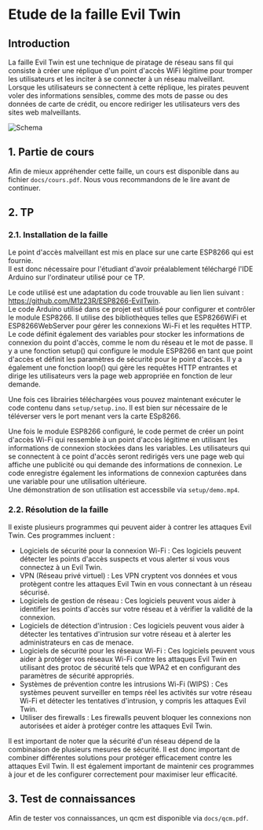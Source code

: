 # Etude de la faille Evil Twin

## Introduction

La faille Evil Twin est une technique de piratage de réseau sans fil qui consiste à créer une réplique d'un point d'accès WiFi légitime pour tromper les utilisateurs et les inciter à se connecter à un réseau malveillant.  
Lorsque les utilisateurs se connectent à cette réplique, les pirates peuvent voler des informations sensibles, comme des mots de passe ou des données de carte de crédit, ou encore rediriger les utilisateurs vers des sites web malveillants.  

![Schema](https://www.okta.com/sites/default/files/media/image/2022-08/EVILTWINATTACK_GRAPHIC_1.png)

## 1. Partie de cours

Afin de mieux appréhender cette faille, un cours est disponible dans au fichier `docs/cours.pdf`. Nous vous recommandons de le lire avant de continuer.

## 2. TP

### 2.1. Installation de la faille

Le point d'accès malveillant est mis en place sur une carte ESP8266 qui est fournie.  
Il est donc nécessaire pour l'étudiant d'avoir préalablement téléchargé l'IDE Arduino sur l'ordinateur utilisé pour ce TP.  

Le code utilisé est une adaptation du code trouvable au lien lien suivant : https://github.com/M1z23R/ESP8266-EvilTwin.  
Le code Arduino utilisé dans ce projet est utilisé pour configurer et contrôler le module ESP8266. Il utilise des bibliothèques telles que ESP8266WiFi et ESP8266WebServer pour gérer les connexions Wi-Fi et les requêtes HTTP. Le code définit également des variables pour stocker les informations de connexion du point d'accès, comme le nom du réseau et le mot de passe. Il y a une fonction setup() qui configure le module ESP8266 en tant que point d'accès et définit les paramètres de sécurité pour le point d'accès. Il y a également une fonction loop() qui gère les requêtes HTTP entrantes et dirige les utilisateurs vers la page web appropriée en fonction de leur demande.

Une fois ces librairies téléchargées vous pouvez maintenant exécuter le code contenu dans `setup/setup.ino`. Il est bien sur nécessaire de le téléverser vers le port menant vers la carte ESp8266.  

Une fois le module ESP8266 configuré, le code permet de créer un point d'accès Wi-Fi qui ressemble à un point d'accès légitime en utilisant les informations de connexion stockées dans les variables. Les utilisateurs qui se connectent à ce point d'accès seront redirigés vers une page web qui affiche une publicité ou qui demande des informations de connexion. Le code enregistre également les informations de connexion capturées dans une variable pour une utilisation ultérieure.   
Une démonstration de son utilisation est accessbile via `setup/demo.mp4`.

### 2.2. Résolution de la faille

Il existe plusieurs programmes qui peuvent aider à contrer les attaques Evil Twin. Ces programmes incluent :  
* Logiciels de sécurité pour la connexion Wi-Fi : Ces logiciels peuvent détecter les points d'accès suspects et vous alerter si vous vous connectez à un Evil Twin.
* VPN (Réseau privé virtuel) : Les VPN cryptent vos données et vous protègent contre les attaques Evil Twin en vous connectant à un réseau sécurisé.
* Logiciels de gestion de réseau : Ces logiciels peuvent vous aider à identifier les points d'accès sur votre réseau et à vérifier la validité de la connexion.
* Logiciels de détection d'intrusion : Ces logiciels peuvent vous aider à détecter les tentatives d'intrusion sur votre réseau et à alerter les administrateurs en cas de menace.
* Logiciels de sécurité pour les réseaux Wi-Fi : Ces logiciels peuvent vous aider à protéger vos réseaux Wi-Fi contre les attaques Evil Twin en utilisant des protoc
de sécurité tels que WPA2 et en configurant des paramètres de sécurité appropriés.
* Systèmes de prévention contre les intrusions Wi-Fi (WIPS) : Ces systèmes peuvent surveiller en temps réel les activités sur votre réseau Wi-Fi et détecter les tentatives d'intrusion, y compris les attaques Evil Twin.
* Utiliser des firewalls : Les firewalls peuvent bloquer les connexions non autorisées et aider à protéger contre les attaques Evil Twin.  

Il est important de noter que la sécurité d'un réseau dépend de la combinaison de plusieurs mesures de sécurité. Il est donc important de combiner différentes solutions pour protéger efficacement contre les attaques Evil Twin. Il est également important de maintenir ces programmes à jour et de les configurer correctement pour maximiser leur efficacité.

## 3. Test de connaissances

Afin de tester vos connaissances, un qcm est disponible via `docs/qcm.pdf`.


